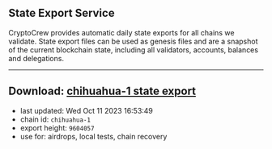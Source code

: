 ## State Export Service
CryptoCrew provides automatic daily state exports for all chains we validate. State export files can be used as genesis files and are a snapshot of the current blockchain state, including all validators, accounts, balances and delegations.

---
**Download: [chihuahua-1 state export](https://dl.ccvalidators.com/SERVICE/chihuahua/chihuahua-1_export_9604057.json)**
---

- last updated: Wed Oct 11 2023 16:53:49
- chain id: `chihuahua-1`
- export height: `9604057`
- use for: airdrops, local tests, chain recovery
